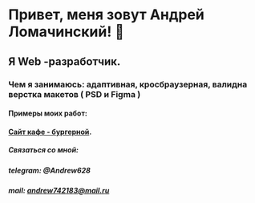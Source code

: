 # Привет, меня зовут Андрей Ломачинский! 👋
## Я Web -разработчик.
### Чем я занимаюсь: адаптивная, кросбраузерная, валидна верстка макетов ( PSD и Figma )
#### Примеры моих работ:
#### [Сайт кафе - бургерной](https://andrew538.github.io/Module01-Burger/index.html).


##### Связаться со мной: 
##### telegram: @Andrew628
##### mail: andrew742183@mail.ru


<!--
**Andrew538/Andrew538** is a ✨ _special_ ✨ repository because its `README.md` (this file) appears on your GitHub profile.

Here are some ideas to get you started:

- 🔭 I’m currently working on ...
- 🌱 I’m currently learning ...
- 👯 I’m looking to collaborate on ...
- 🤔 I’m looking for help with ...
- 💬 Ask me about ...
- 📫 How to reach me: ...
- 😄 Pronouns: ...
- ⚡ Fun fact: ...
-->
